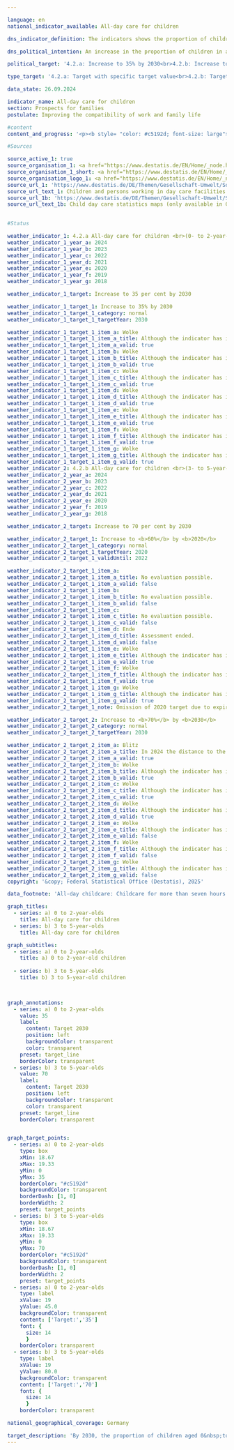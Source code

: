 ```yaml
---

language: en        
national_indicator_available: All-day care for children        

dns_indicator_definition: The indicators shows the proportion of children in all-day care on 1&nbsp;March as a percentage of all children in the same age group on 31&nbsp;December of the previous year. All-day care corresponds to a continuous contractually agreed care period of more than seven hours per day. Childcare for school children is not included. Indicator 4.2.a refers to the group of 0&nbsp;to 2-year-old children, indicator 4.2.b to the group of 3&nbsp;to 5-year-old children.        

dns_political_intention: An increase in the proportion of children in all-day care is desirable, as needs-based childcare options improve the compatibility of family and career. They also make an important contribution to equal opportunities, gender equality and integration.        

political_target: '4.2.a: Increase to 35% by 2030<br>4.2.b: Increase to 70% by 2030'        

type_target: '4.2.a: Target with specific target value<br>4.2.b: Target with specific target value'        

data_state: 26.09.2024        

indicator_name: All-day care for children        
section: Prospects for families        
postulate: Improving the compatibility of work and family life        

#content         
content_and_progress: '<p><b style= "color: #c5192d; font-size: large">4.2.a, b All-day care for children</b><br><br>These indicators represent the proportion of children in all-day childcare as of the reference date 1&nbsp;March&nbsp;–&nbsp;relative to all children in the same age group as of 31&nbsp;December of the previous year. All-day childcare is defined as care contractually agreed for more than seven hours per day. The actual duration of care utilised may differ from the contractual agreement. Care periods of up to seven hours per day&nbsp;–&nbsp;which can also support better work-family reconciliation&nbsp;–&nbsp;are not included. For this topic, care arrangements for children aged six and above are also relevant; additional data on this is provided, for example, by surveys conducted by the Standing Conference of the Ministers of Education and Cultural Affairs (Kultusministerkonferenz, see final section).<br><br>Both children in day-care centres and those in publicly funded childminding are included, provided they do not simultaneously attend a day-care centre or all-day school. The care of school-age children is not considered. Indicator 4.2.a refers to children aged 0&nbsp;to 2&nbsp;years, and indicator 4.2.b to children aged 3&nbsp;to 5&nbsp;years. The data for these indicators is drawn from the annual statistics of the Federal Statistical Office on children and staff in child day-care centres and publicly funded childminding.<br><br>In 2024, 20.0% of children under the age of three (nursery age) and 47.0% of children aged three to five (pre-school age) had a contractually agreed all-day childcare arrangement in a day-care centre or through childminding. This means that since 2006&nbsp;(6.5%), the proportion of children under three in all-day care has more than tripled, and for those aged three to five (22.1%), more than doubled. Since around 2015&nbsp;(18.1% and 43.9%, respectively), the rate of increase has slowed considerably. For children aged three to five, the proportions have even declined slightly since 2020. In absolute terms, the number of children under six receiving all-day care in child day-care centres or through childminding amounted to 1.61&nbsp;million in 2024. Additionally, around 1.48&nbsp;million children under six had a contractually agreed part-time care arrangement of up to seven hours per day.<br><br>In 2023, 29% of children under six cared for in child day-care centres or in publicly funded childminding had a migration background&nbsp;–&nbsp;that is, at least one parent was of foreign origin. The care rate in this group was 50.4%, compared to 72.4% for children without a migration background.<br><br>A clear divide remains in 2024&nbsp;between the former territory of the Federal Republic and the new Länder in terms of all-day childcare provision. Among children aged 0&nbsp;to 2, care rates in the new Länder ranged from 39.2% (Brandenburg) to 53.9% (Thüringen), while in the states of the former territory of the Federal Republic they ranged from 10.9% (Bayern) to 28.7% (Saarland). A similar pattern is evident for children aged 3&nbsp;to 5: in the new Länder, rates ranged from 64.8% (Brandenburg) to 91.9% (Thüringen), whereas in the states of the former territory of the Federal Republic they ranged from 23.3% (Baden-Württemberg) to 63.8% (Saarland).<br><br>Childcare for school-age children is also significantly shaped by after-school care centres (Horte) and all-day schools. In 2023, 15,889&nbsp;children aged 5&nbsp;to 13&nbsp;were in all-day care at after-school centres, and 534,491&nbsp;in part-time care (excluding lesson time). In the 2023/2024&nbsp;school year, the proportion of pupils attending all-day education at general education schools was 48.9%, across all school types&nbsp;–&nbsp;including pupils older than 13. At primary schools, 50.0% of children received all-day care in the same school year.<br><br>Compared to 2006, the number of pupils in all-day schooling rose significantly in 2024&nbsp;–&nbsp;from just under 1.5&nbsp;million to 3.8&nbsp;million at general education schools overall, and from 0.4&nbsp;million to 1.5&nbsp;million at primary schools.</p>'                

#Sources        

source_active_1: true
source_organisation_1: <a href="https://www.destatis.de/EN/Home/_node.html" target="_blank">Federal Statistical Office</a>
source_organisation_1_short: <a href="https://www.destatis.de/EN/Home/_node.html" target="_blank">Federal Statistical Office</a>
source_organisation_logo_1: <a href="https://www.destatis.de/EN/Home/_node.html" target="_blank"><img src="https://dns-indikatoren.de/public/OrgImgEn/destatis.png" alt="Federal Statistical Office" title=" Click here to visit the homepage of the organizationFederal Statistical Office" style="height:60px; width:148px; border:transparent"/></a>
source_url_1: 'https://www.destatis.de/DE/Themen/Gesellschaft-Umwelt/Soziales/Kindertagesbetreuung/_inhalt.html#sprg234640'
source_url_text_1: Children and persons working in day care facilities and in publicly funded day care for children (only available in German)
source_url_1b: 'https://www.destatis.de/DE/Themen/Gesellschaft-Umwelt/Soziales/Kindertagesbetreuung/kindertagesbetreuung-karte.html;#karte3'
source_url_text_1b: Child day care statistics maps (only available in German)
        

#Status        

weather_indicator_1: 4.2.a All-day care for children <br>(0- to 2-year-olds)
weather_indicator_1_year_a: 2024
weather_indicator_1_year_b: 2023
weather_indicator_1_year_c: 2022
weather_indicator_1_year_d: 2021
weather_indicator_1_year_e: 2020
weather_indicator_1_year_f: 2019
weather_indicator_1_year_g: 2018

weather_indicator_1_target: Increase to 35 per cent by 2030

weather_indicator_1_target_1: Increase to 35% by 2030
weather_indicator_1_target_1_category: normal
weather_indicator_1_target_1_targetYear: 2030

weather_indicator_1_target_1_item_a: Wolke
weather_indicator_1_target_1_item_a_title: Although the indicator has in 2024 been moving in the desired direction toward the target, if the trend had to continued, the target would have been missed in the target year by more than 20% of the difference between the target value and the value at that time.
weather_indicator_1_target_1_item_a_valid: true
weather_indicator_1_target_1_item_b: Wolke
weather_indicator_1_target_1_item_b_title: Although the indicator has in 2023 been moving in the desired direction toward the target, if the trend had to continued, the target would have been missed in the target year by more than 20% of the difference between the target value and the value at that time.
weather_indicator_1_target_1_item_b_valid: true
weather_indicator_1_target_1_item_c: Wolke
weather_indicator_1_target_1_item_c_title: Although the indicator has in 2022 been moving in the desired direction toward the target, if the trend had to continued, the target would have been missed in the target year by more than 20% of the difference between the target value and the value at that time.
weather_indicator_1_target_1_item_c_valid: true
weather_indicator_1_target_1_item_d: Wolke
weather_indicator_1_target_1_item_d_title: Although the indicator has in 2021 been moving in the desired direction toward the target, if the trend had to continued, the target would have been missed in the target year by more than 20% of the difference between the target value and the value at that time.
weather_indicator_1_target_1_item_d_valid: true
weather_indicator_1_target_1_item_e: Wolke
weather_indicator_1_target_1_item_e_title: Although the indicator has in 2020 been moving in the desired direction toward the target, if the trend had to continued, the target would have been missed in the target year by more than 20% of the difference between the target value and the value at that time.
weather_indicator_1_target_1_item_e_valid: true
weather_indicator_1_target_1_item_f: Wolke
weather_indicator_1_target_1_item_f_title: Although the indicator has in 2019 been moving in the desired direction toward the target, if the trend had to continued, the target would have been missed in the target year by more than 20% of the difference between the target value and the value at that time.
weather_indicator_1_target_1_item_f_valid: true
weather_indicator_1_target_1_item_g: Wolke
weather_indicator_1_target_1_item_g_title: Although the indicator has in 2018 been moving in the desired direction toward the target, if the trend had to continued, the target would have been missed in the target year by more than 20% of the difference between the target value and the value at that time.
weather_indicator_1_target_1_item_g_valid: true
weather_indicator_2: 4.2.b All-day care for children <br>(3- to 5-year-olds)
weather_indicator_2_year_a: 2024
weather_indicator_2_year_b: 2023
weather_indicator_2_year_c: 2022
weather_indicator_2_year_d: 2021
weather_indicator_2_year_e: 2020
weather_indicator_2_year_f: 2019
weather_indicator_2_year_g: 2018

weather_indicator_2_target: Increase to 70 per cent by 2030

weather_indicator_2_target_1: Increase to <b>60%</b> by <b>2020</b>
weather_indicator_2_target_1_category: normal
weather_indicator_2_target_1_targetYear: 2020
weather_indicator_2_target_1_validUntil: 2022

weather_indicator_2_target_1_item_a: 
weather_indicator_2_target_1_item_a_title: No evaluation possible.
weather_indicator_2_target_1_item_a_valid: false
weather_indicator_2_target_1_item_b: 
weather_indicator_2_target_1_item_b_title: No evaluation possible.
weather_indicator_2_target_1_item_b_valid: false
weather_indicator_2_target_1_item_c: 
weather_indicator_2_target_1_item_c_title: No evaluation possible.
weather_indicator_2_target_1_item_c_valid: false
weather_indicator_2_target_1_item_d: Ende
weather_indicator_2_target_1_item_d_title: Assessment ended.
weather_indicator_2_target_1_item_d_valid: false
weather_indicator_2_target_1_item_e: Wolke
weather_indicator_2_target_1_item_e_title: Although the indicator has in 2020 been moving in the desired direction toward the target, if the trend had to continued, the target would have been missed in the target year by more than 20% of the difference between the target value and the value at that time.
weather_indicator_2_target_1_item_e_valid: true
weather_indicator_2_target_1_item_f: Wolke
weather_indicator_2_target_1_item_f_title: Although the indicator has in 2019 been moving in the desired direction toward the target, if the trend had to continued, the target would have been missed in the target year by more than 20% of the difference between the target value and the value at that time.
weather_indicator_2_target_1_item_f_valid: true
weather_indicator_2_target_1_item_g: Wolke
weather_indicator_2_target_1_item_g_title: Although the indicator has in 2018 been moving in the desired direction toward the target, if the trend had to continued, the target would have been missed in the target year by more than 20% of the difference between the target value and the value at that time.
weather_indicator_2_target_1_item_g_valid: true
weather_indicator_2_target_1_note: Omission of 2020 target due to expiration of time.

weather_indicator_2_target_2: Increase to <b>70%</b> by <b>2030</b>
weather_indicator_2_target_2_category: normal
weather_indicator_2_target_2_targetYear: 2030

weather_indicator_2_target_2_item_a: Blitz
weather_indicator_2_target_2_item_a_title: In 2024 the distance to the target was constantly high or had increased. Thus, the indicator did not develop in the desired direction.
weather_indicator_2_target_2_item_a_valid: true
weather_indicator_2_target_2_item_b: Wolke
weather_indicator_2_target_2_item_b_title: Although the indicator has in 2023 been moving in the desired direction toward the target, if the trend had to continued, the target would have been missed in the target year by more than 20% of the difference between the target value and the value at that time.
weather_indicator_2_target_2_item_b_valid: true
weather_indicator_2_target_2_item_c: Wolke
weather_indicator_2_target_2_item_c_title: Although the indicator has in 2022 been moving in the desired direction toward the target, if the trend had to continued, the target would have been missed in the target year by more than 20% of the difference between the target value and the value at that time.
weather_indicator_2_target_2_item_c_valid: true
weather_indicator_2_target_2_item_d: Wolke
weather_indicator_2_target_2_item_d_title: Although the indicator has in 2021 been moving in the desired direction toward the target, if the trend had to continued, the target would have been missed in the target year by more than 20% of the difference between the target value and the value at that time.
weather_indicator_2_target_2_item_d_valid: true
weather_indicator_2_target_2_item_e: Wolke
weather_indicator_2_target_2_item_e_title: Although the indicator has in 2020 been moving in the desired direction toward the target, if the trend had to continued, the target would have been missed in the target year by more than 20% of the difference between the target value and the value at that time.
weather_indicator_2_target_2_item_e_valid: false
weather_indicator_2_target_2_item_f: Wolke
weather_indicator_2_target_2_item_f_title: Although the indicator has in 2019 been moving in the desired direction toward the target, if the trend had to continued, the target would have been missed in the target year by more than 20% of the difference between the target value and the value at that time.
weather_indicator_2_target_2_item_f_valid: false
weather_indicator_2_target_2_item_g: Wolke
weather_indicator_2_target_2_item_g_title: Although the indicator has in 2018 been moving in the desired direction toward the target, if the trend had to continued, the target would have been missed in the target year by more than 20% of the difference between the target value and the value at that time.
weather_indicator_2_target_2_item_g_valid: false        
copyright: '&copy; Federal Statistical Office (Destatis), 2025'        

data_footnote: 'All-day childcare: Childcare for more than seven hours.'        

graph_titles: 
  - series: a) 0 to 2-year-olds
    title: All-day care for children
  - series: b) 3 to 5-year-olds
    title: All-day care for children        

graph_subtitles: 
  - series: a) 0 to 2-year-olds
    title: a) 0 to 2-year-old children
    
  - series: b) 3 to 5-year-olds
    title: b) 3 to 5-year-old children
            


graph_annotations:
  - series: a) 0 to 2-year-olds
    value: 35
    label:
      content: Target 2030
      position: left
      backgroundColor: transparent
      color: transparent
    preset: target_line
    borderColor: transparent
  - series: b) 3 to 5-year-olds
    value: 70
    label:
      content: Target 2030
      position: left
      backgroundColor: transparent
      color: transparent
    preset: target_line
    borderColor: transparent        


graph_target_points:
  - series: a) 0 to 2-year-olds
    type: box
    xMin: 18.67
    xMax: 19.33
    yMin: 0
    yMax: 35
    borderColor: "#c5192d"
    backgroundColor: transparent
    borderDash: [1, 0]
    borderWidth: 2
    preset: target_points
  - series: b) 3 to 5-year-olds
    type: box
    xMin: 18.67
    xMax: 19.33
    yMin: 0
    yMax: 70
    borderColor: "#c5192d"
    backgroundColor: transparent
    borderDash: [1, 0]
    borderWidth: 2
    preset: target_points
  - series: a) 0 to 2-year-olds
    type: label
    xValue: 19
    yValue: 45.0
    backgroundColor: transparent
    content: ['Target:','35']
    font: {
      size: 14
      }
    borderColor: transparent
  - series: b) 3 to 5-year-olds
    type: label
    xValue: 19
    yValue: 80.0
    backgroundColor: transparent
    content: ['Target:','70']
    font: {
      size: 14
      }
    borderColor: transparent                

national_geographical_coverage: Germany        

target_description: 'By 2030, the proportion of children aged 0&nbsp;to 2&nbsp;years (4.2.a) in all-day care should be increased to at least 35%, and the proportion of children aged 3&nbsp;to 5&nbsp;years (4.2.b) in all-day care to at least 70%.<br>• According to the target formulation, the six-year average trend for indicator 4.2.a&nbsp;–&nbsp;despite stagnation in recent years&nbsp;–&nbsp;shows movement in the desired direction. If this trend continues, the indicator is expected to increase slightly, but the politically defined target for 2030&nbsp;will still be significantly missed. Indicator 4.2.a is therefore assessed as <b>cloud</b> for 2024.<br>• By contrast, the proportion for indicator 4.2.b slightly declined between 2019&nbsp;and 2024, moving contrary to the desired direction. Indicator 4.2.b is assessed as <b>thunderstorm</b> for 2024.<br>• Data status at assessment: 26/09/2024.<br><br>4.2.a: <a href="https://dns-indikatoren.de/en/status"><img src="https://sdg-indikatoren.de/public/Wettersymbole/Wolke.png" title="Although the indicator has in 2024&nbsp;been moving in the desired direction toward the target, if the trend had to continued, the target would have been missed in the target year by more than 20% of the difference between the target value and the value at that time." alt="Weathersymbol: cloud"/></a><br>4.2.b: <a href="https://dns-indikatoren.de/en/status"><img src="https://sdg-indikatoren.de/public/Wettersymbole/Blitz.png" title="In 2024&nbsp;the distance to the target was constantly high or had increased. Thus, the indicator did not develop in the desired direction." alt="Weathersymbol: Thuder strom"/></a>'        
---
```


